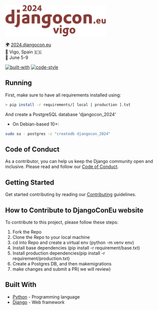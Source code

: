 <img src="djangocon_2024/static/images/logo/logo_coloured.png" height=100 />

🌍 [2024.djangocon.eu](https://2024.djangocon.eu/) \
📍 Vigo, Spain 🇪🇸 \
📅 June 5-9

[![built-with](https://img.shields.io/badge/built%20with-Cookiecutter%20Django-blue.svg)](https://github.com/pydanny/cookiecutter-django/)
[![code-style](https://img.shields.io/badge/code%20style-black-000000.svg)](https://github.com/ambv/black)

## Running

First, make sure to have all requirements installed using:

```bash
> pip install -r requirements/[ local | production ].txt
```

And create a PostgreSQL database 'djangocon_2024'

- On Debian-based 10+:

```bash
sudo su - postgres -c "createdb djangocon_2024"
```

## Code of Conduct

As a contributor, you can help us keep the Django community open and inclusive.
Please read and follow our [Code of Conduct](CODE_OF_CONDUCT.md).

## Getting Started

Get started contributing by reading our [Contributing](CONTRIBUTING.md) guidelines.

## How to Contribute to DjangoConEu website

To contribute to this project, please follow these steps:

1. Fork the Repo
2. Clone the Repo to your local machine
3. cd into Repo and create a virtual env (python -m venv env)
4. Install base dependencies (pip install -r requirement/base.txt)
5. Install production dependencies(pip install -r requirement/production.txt)
6. Create a Postgres DB, and then makemigrations
7. make changes and submit a PR( we will review)

## Built With

- [Python](https://docs.python.org/3/) - Programming language
- [Django](https://docs.djangoproject.com/) - Web framework
